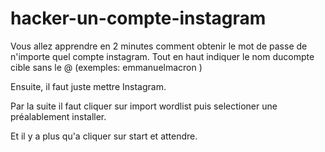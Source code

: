 # hacker-un-compte-instagram
Vous allez apprendre en 2 minutes comment obtenir le mot de passe de n'importe quel compte instagram.
Tout en haut indiquer le nom ducompte cible sans le @ (exemples: emmanuelmacron ) 

Ensuite, il faut juste mettre Instagram.

Par la suite il faut cliquer sur import wordlist puis selectioner une préalablement installer.

Et il y a plus qu'a cliquer sur start et attendre.
